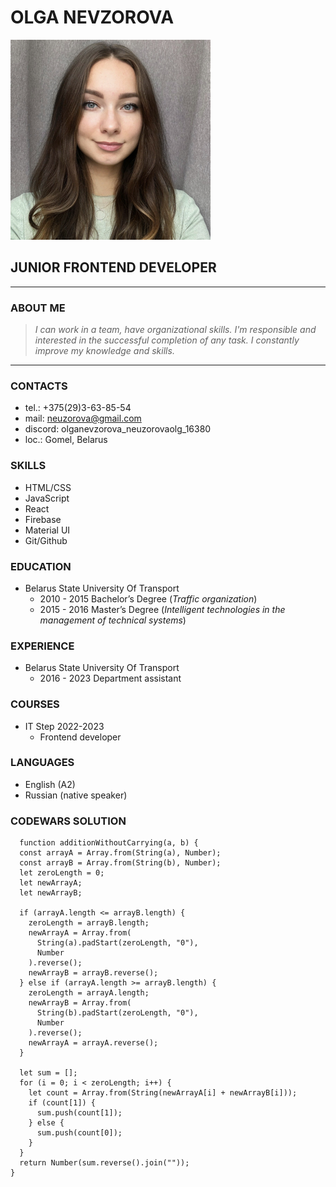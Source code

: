 # OLGA NEVZOROVA

![photo](./IMG_5554.png)

## JUNIOR FRONTEND DEVELOPER

---

### ABOUT ME

> _I can work in a team, have organizational skills. I'm responsible and interested in the successful completion of any task. I constantly improve my knowledge and skills._

---

### CONTACTS

- tel.: +375(29)3-63-85-54
- mail: neuzorova@gmail.com
- discord: olganevzorova_neuzorovaolg_16380
- loc.: Gomel, Belarus

### SKILLS

- HTML/CSS
- JavaScript
- React
- Firebase
- Material UI
- Git/Github

### EDUCATION

- Belarus State University Of Transport
  - 2010 - 2015 Bachelor’s Degree
    (_Traffic organization_)
  - 2015 - 2016 Master’s Degree
    (_Intelligent technologies in the management of technical systems_)

### EXPERIENCE

- Belarus State University Of Transport
  - 2016 - 2023 Department assistant

### COURSES

- IT Step 2022-2023
  - Frontend developer

### LANGUAGES

- English (A2)
- Russian (native speaker)

### CODEWARS SOLUTION

```JS
  function additionWithoutCarrying(a, b) {
  const arrayA = Array.from(String(a), Number);
  const arrayB = Array.from(String(b), Number);
  let zeroLength = 0;
  let newArrayA;
  let newArrayB;

  if (arrayA.length <= arrayB.length) {
    zeroLength = arrayB.length;
    newArrayA = Array.from(
      String(a).padStart(zeroLength, "0"),
      Number
    ).reverse();
    newArrayB = arrayB.reverse();
  } else if (arrayA.length >= arrayB.length) {
    zeroLength = arrayA.length;
    newArrayB = Array.from(
      String(b).padStart(zeroLength, "0"),
      Number
    ).reverse();
    newArrayA = arrayA.reverse();
  }

  let sum = [];
  for (i = 0; i < zeroLength; i++) {
    let count = Array.from(String(newArrayA[i] + newArrayB[i]));
    if (count[1]) {
      sum.push(count[1]);
    } else {
      sum.push(count[0]);
    }
  }
  return Number(sum.reverse().join(""));
}
```
